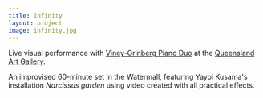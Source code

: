 ```yaml
---
title: Infinity
layout: project
image: infinity.jpg
---
```


Live visual performance with [Viney-Grinberg Piano Duo][vg] at
the [Queensland Art Gallery][qag].

An improvised 60-minute set in the Watermall, featuring Yayoi Kusama's
installation _Narcissus garden_ using video created with all practical
effects.

[vg]: http://liamviney.com
[qag]: http://www.argosound.com/events/infinity
